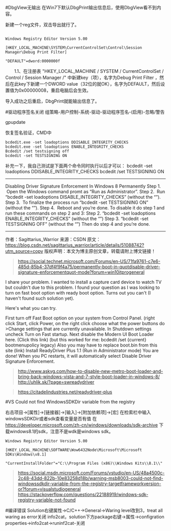 #DbgView无输出
在Win7下默认DbgPrint输出信息后，使用DbgView看不到内容。

新建一个reg文件，双击导出就行了。

```

Windows Registry Editor Version 5.00

[HKEY_LOCAL_MACHINE\SYSTEM\CurrentControlSet\Control\Session Manager\Debug Print Filter] 

"DEFAULT"=dword:0000000f

```
　　1.1、在注册表 "HKEY_LOCAL_MACHINE / SYSTEM / CurrentControlSet / Control / Session Manager /" 中新建key（项），名字为Debug Print Filter ，然后在此key下新建一个DWORD value（32位的就OK），名字为DEFAULT，然后设置值为0x00000008，重启电脑后会生效。


导入成功之后重启，DbgPrint就能输出信息了。



#驱动程序签名关闭
组策略-用户控制-系统-驱动-驱动程序签名-(启用)-忽略/警告

gpupdate

恢复签名验证，CMD中
```
bcdedit.exe -set loadoptions DDISABLE_INTEGRITY_CHECKS
bcdedit.exe -set loadoptions ENABLE_INTEGRITY_CHECKS
Bcdedit /set testsigning off
bcdedit -set TESTSIGNING ON
```
补充一下，我自己测试是下面两个命令同时执行以后才可以：
bcdedit -set loadoptions DDISABLE_INTEGRITY_CHECKS
bcdedit /set TESTSIGNING ON

---
Disabling Driver Signature Enforcement In Windows 8 Permanently
Step 1.  Open the Windows command promt as “Run as Administrator”.
Step 2.  Run “bcdedit -set loadoptions DISABLE_INTEGRITY_CHECKS” (without the “”).
Step 3.  To finalize the process run “bcdedit -set TESTSIGNING ON” (without the “”).
Step 4.  Reboot and you’re done.
To disable it do step 1 and run these commands on step 2 and 3:
Step 2. “bcdedit -set loadoptions ENABLE_INTEGRITY_CHECKS” (without the “”)
Step 3. “bcdedit -set TESTSIGNING OFF” (without the “”)
Then do step 4 and you’re done.


--------------------- 
作者：Sagittarius_Warrior 
来源：CSDN 
原文：https://blog.csdn.net/sagittarius_warrior/article/details/51088742?utm_source=copy 
版权声明：本文为博主原创文章，转载请附上博文链接！


>https://social.technet.microsoft.com/Forums/en-US/71fa9761-c7e6-485d-85b4-37df4f9f4a75/permanently-boot-in-quotdisable-driver-signature-enforcementquot-mode?forum=win10itprogeneral

I share your problem. I wanted to install a capture card device to watch TV but couldn't due to this problem. I found your question as I was looking to turn on fast boot option with ready boot option. Turns out you can't (I haven't found such solution yet).

Here's what you can try.

First turn off Fast Boot option on your system from Control Panel. (right click Start, click Power, on the right click choose what the power buttons do >Change settings that are currently unavailable. In Shutdown settings  uncheck Turn on Fast startup.
Next disable the Modern UI Boot Loader here. (Click this link) (but this worked for me: bcdedit /set {current} bootmenupolicy legacy) Also you may have to replace boot.bin from this site (link)
Install ReadyDriver Plus 1.1 (Run in Administrator mode)
You are done! When you PC restarts, it will automatically select Disable Driver Signature Enforcement.


>http://www.askvg.com/how-to-disable-new-metro-boot-loader-and-bring-back-windows-vista-and-7-style-boot-loader-in-windows-8/
>http://uhlik.sk/?page=swreadydriver

>https://citadelindustries.net/readydriver-plus


#VS  Could not find WindowsSDKDir variable from the registry

右击项目->[属性]->[链接器]->[输入]->[附加依赖项]->[宏] 
在检索栏中输入windowsSDKDir或者sdk查看变量是否有值
在
https://developer.microsoft.com/zh-cn/windows/downloads/sdk-archive
下载windows8.1的sdk，注意不是wdk是windows sdk。
```
Windows Registry Editor Version 5.00

[HKEY_LOCAL_MACHINE\SOFTWARE\Wow6432Node\Microsoft\Microsoft SDKs\Windows\v8.1]

"CurrentInstallFolder"="C:\\Program Files (x86)\\Windows Kits\\8.1\\"
```
>https://social.msdn.microsoft.com/Forums/vstudio/en-US/48a4500c-2c48-43dd-822b-10e83258d18b/warning-msb8003-could-not-find-windowssdkdir-variable-from-the-registry-targetframeworkversion-or?forum=visualstudiogeneral
>https://stackoverflow.com/questions/22188919/windows-sdk-registry-variable-not-found




#编译错误
Solution右键属性->C/C++->General->Waring level改到3，treat all waring as error关闭
info2cat，solution下方package右键->属性->configration properties->info2cat->runinf2cat-关闭



